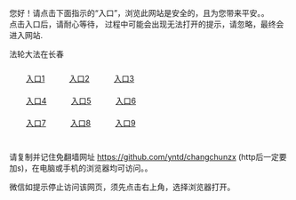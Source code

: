 您好！请点击下面指示的“入口”，浏览此网站是安全的，且为您带来平安。。 <br/>
点击入口后，请耐心等待， 过程中可能会出现无法打开的提示，请忽略，最终会进入网站. </br>

法轮大法在长春<br/>
<div style="padding:10px"><a style="margin:20px" target="_blank" href="https://dgvd20ltrwfjk.cloudfront.net/2Qpsp?jxpkm" id="ccLink1" rel="nofollow">入口1</a> <a target="_blank" style="margin:20px" href="https://d1qv65d9q636m6.cloudfront.net/2Qpsp?wmqpzv" id="ccLink2" rel="nofollow">入口2</a> <a style="margin:20px" target="_blank" href="https://d1aexge8q637y1.cloudfront.net/2Qpsp?dmcytvwh" id="ccLink3" rel="nofollow">入口3</a></div>

<div style="padding:10px" ><a style="margin:20px" target="_blank" href="https://dgvd20ltrwfjk.cloudfront.net/2Qpsp?jxpkm" id="ccLink4" rel="nofollow">入口4</a> <a style="margin:20px" href="https://d1qv65d9q636m6.cloudfront.net/2Qpsp?wmqpzv" target="_blank" id="ccLink5" rel="nofollow">入口5</a> <a style="margin:20px" href="https://d1aexge8q637y1.cloudfront.net/2Qpsp?dmcytvwh" target="_blank" id="ccLink6" rel="nofollow">入口6</a></div>

<div style="padding:10px"><a style="margin:20px" target="_blank" href="https://dgvd20ltrwfjk.cloudfront.net/2Qpsp?jxpkm" id="ccLink7" rel="nofollow">入口7</a> <a style="margin:20px" href="https://d1qv65d9q636m6.cloudfront.net/2Qpsp?wmqpzv" target="_blank" id="ccLink8" rel="nofollow">入口8</a> <a style="margin:20px" target="_blank" href="https://d1aexge8q637y1.cloudfront.net/2Qpsp?dmcytvwh" id="ccLink9" rel="nofollow">入口9</a></div>

<br/>



请复制并记住免翻墙网址 https://github.com/yntd/changchunzx (http后一定要加s)，在电脑或手机的浏览器均可访问。。<br/>

微信如提示停止访问该网页，须先点击右上角，选择浏览器打开。
